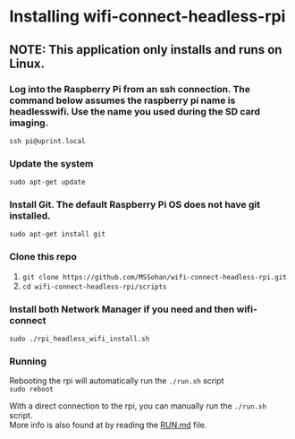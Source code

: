 # Installing wifi-connect-headless-rpi

## NOTE: This application only installs and runs on Linux.

### Log into the Raspberry Pi from an ssh connection. The command below assumes the raspberry pi name is headlesswifi. Use the name you used during the SD card imaging.
`ssh pi@uprint.local`

### Update the system
`sudo apt-get update`

### Install Git. The default Raspberry Pi OS does not have git installed.
`sudo apt-get install git`

### Clone this repo
1. `git clone https://github.com/MSSohan/wifi-connect-headless-rpi.git`
1. `cd wifi-connect-headless-rpi/scripts`

### Install both Network Manager if you need and then wifi-connect
`sudo ./rpi_headless_wifi_install.sh` 

### Running
Rebooting the rpi will automatically run the `./run.sh` script\
 `sudo reboot` 

With a direct connection to the rpi, you can manually run the `./run.sh` script.\
More info is also found at by reading the [RUN.md](RUN.md) file.

